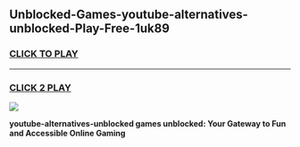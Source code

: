 
## Unblocked-Games-youtube-alternatives-unblocked-Play-Free-1uk89
<h3>
<a href="https://premium76.site?title=youtube-alternatives-unblocked&ref=21A">CLICK TO PLAY</a></h3>
<hr>

<h3>
<a href="https://premium76.site?title=youtube-alternatives-unblocked&ref=21A">CLICK 2 PLAY</a>
  
</h3>

<a href="https://premium76.site?title=youtube-alternatives-unblocked&ref=21A"><img src="https://clearcache.store/games.png"></a>


**youtube-alternatives-unblocked games unblocked: Your Gateway to Fun and Accessible Online Gaming**
